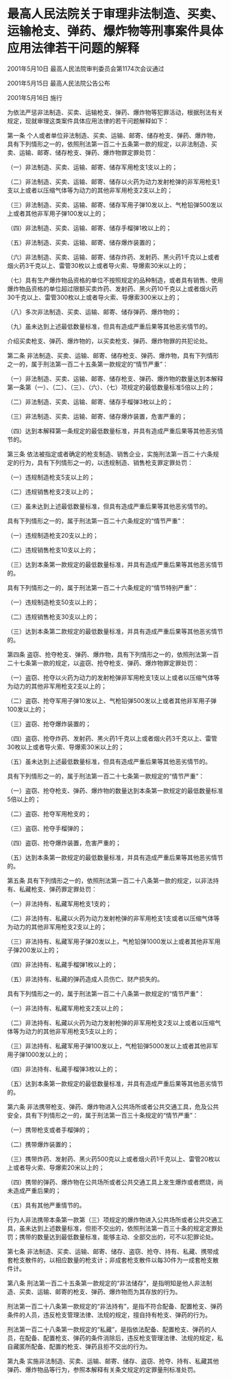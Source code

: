 # 最高人民法院关于审理非法制造、买卖、运输枪支、弹药、爆炸物等刑事案件具体应用法律若干问题的解释

2001年5月10日 最高人民法院审判委员会第1174次会议通过

2001年5月15日 最高人民法院公告公布

2001年5月16日 施行

为依法严惩非法制造、买卖、运输枪支、弹药、爆炸物等犯罪活动，根据刑法有关规定，现就审理这类案件具体应用法律的若干问题解释如下：

第一条 个人或者单位非法制造、买卖、运输、邮寄、储存枪支、弹药、爆炸物，具有下列情形之一的，依照刑法第一百二十五条第一款的规定，以非法制造、买卖、运输、邮寄、储存枪支、弹药、爆炸物罪定罪处罚：

（一）非法制造、买卖、运输、邮寄、储存军用枪支1支以上的；

（二）非法制造、买卖、运输、邮寄、储存以火药为动力发射枪弹的非军用枪支1支以上或者以压缩气体等为动力的其他非军用枪支2支以上的；

（三）非法制造、买卖、运输、邮寄、储存军用子弹10发以上、气枪铅弹500发以上或者其他非军用子弹100发以上的；

（四）非法制造、买卖、运输、邮寄、储存手榴弹1枚以上的；

（五）非法制造、买卖、运输、邮寄、储存爆炸装置的；

（六）非法制造、买卖、运输、邮寄、储存炸药、发射药、黑火药1千克以上或者烟火药3千克以上、雷管30枚以上或者导火索、导爆索30米以上的；

（七）具有生产爆炸物品资格的单位不按照规定的品种制造，或者具有销售、使用爆炸物品资格的单位超过限额买卖炸药、发射药、黑火药10千克以上或者烟火药30千克以上、雷管300枚以上或者导火索、导爆索300米以上的；

（八）多次非法制造、买卖、运输、邮寄、储存弹药、爆炸物的；

（九）虽未达到上述最低数量标准，但具有造成严重后果等其他恶劣情节的。

介绍买卖枪支、弹药、爆炸物的，以买卖枪支、弹药、爆炸物罪的共犯论处。

第二条 非法制造、买卖、运输、邮寄、储存枪支、弹药、爆炸物，具有下列情形之一的，属于刑法第一百二十五条第一款规定的“情节严重”：

（一）非法制造、买卖、运输、邮寄、储存枪支、弹药、爆炸物的数量达到本解释第一条第（一）、（二）、（三）、（六）、（七）项规定的最低数量标准5倍以上的；

（二）非法制造、买卖、运输、邮寄、储存手榴弹3枚以上的；

（三）非法制造、买卖、运输、邮寄、储存爆炸装置，危害严重的；

（四）达到本解释第一条规定的最低数量标准，并具有造成严重后果等其他恶劣情节的。

第三条 依法被指定或者确定的枪支制造、销售企业，实施刑法第一百二十六条规定的行为，具有下列情形之一的，以违规制造、销售枪支罪定罪处罚：

（一）违规制造枪支5支以上的；

（二）违规销售枪支2支以上的；

（三）虽未达到上述最低数量标准，但具有造成严重后果等其他恶劣情节的。

具有下列情形之一的，属于刑法第一百二十六条规定的“情节严重”：

（一）违规制造枪支20支以上的；

（二）违规销售枪支10支以上的；

（三）达到本条第一款规定的最低数量标准，并具有造成严重后果等其他恶劣情节的。

具有下列情形之一的，属于刑法第一百二十六条规定的“情节特别严重”：

（一）违规制造枪支50支以上的；

（二）违规销售枪支30支以上的；

（三）达到本条第二款规定的最低数量标准，并具有造成严重后果等其他恶劣情节的。

第四条 盗窃、抢夺枪支、弹药、爆炸物，具有下列情形之一的，依照刑法第一百二十七条第一款的规定，以盗窃、抢夺枪支、弹药、爆炸物罪定罪处罚：

（一）盗窃、抢夺以火药为动力的发射枪弹非军用枪支1支以上或者以压缩气体等为动力的其他非军用枪支2支以上的；

（二）盗窃、抢夺军用子弹10发以上、气枪铅弹500发以上或者其他非军用子弹100发以上的；

（三）盗窃、抢夺爆炸装置的；

（四）盗窃、抢夺炸药、发射药、黑火药1千克以上或者烟火药3千克以上、雷管30枚以上或者导火索、导爆索30米以上的；

（五）虽未达到上述最低数量标准，但具有造成严重后果等其他恶劣情节的。

具有下列情形之一的，属于刑法第一百二十七条第一款规定的“情节严重”：

（一）盗窃、抢夺枪支、弹药、爆炸物的数量达到本条第一款规定的最低数量标准5倍以上的；

（二）盗窃、抢夺军用枪支的；

（三）盗窃、抢夺手榴弹的；

（四）盗窃、抢夺爆炸装置，危害严重的；

（五）达到本条第一款规定的最低数量标准，并具有造成严重后果等其他恶劣情节的。

第五条 具有下列情形之一的，依照刑法第一百二十八条第一款的规定，以非法持有、私藏枪支、弹药罪定罪处罚：

（一）非法持有、私藏军用枪支1支的；

（二）非法持有、私藏以火药为动力发射枪弹的非军用枪支1支或者以压缩气体等为动力的其他非军用枪支2支以上的；

（三）非法持有、私藏军用子弹20发以上，气枪铅弹1000发以上或者其他非军用子弹200发以上的；

（四）非法持有、私藏手榴弹1枚以上的；

（五）非法持有、私藏的弹药造成人员伤亡、财产损失的。

具有下列情形之一的，属于刑法第一百二十八条第一款规定的“情节严重”：

（一）非法持有、私藏军用枪支2支以上的；

（二）非法持有、私藏以火药为动力发射枪弹的非军用枪支2支以上或者以压缩气体等为动力的其他非军用枪支5支以上的；

（三）非法持有、私藏军用子弹100发以上，气枪铅弹5000发以上或者其他非军用子弹1000发以上的；

（四）非法持有、私藏手榴弹3枚以上的；

（五）达到本条第一款规定的最低数量标准，并具有造成严重后果等其他恶劣情节的。

第六条 非法携带枪支、弹药、爆炸物进入公共场所或者公共交通工具，危及公共安全，具有下列情形之一的，属于刑法第一百三十条规定的“情节严重”：

（一）携带枪支或者手榴弹的；

（二）携带爆炸装置的；

（三）携带炸药、发射药、黑火药500克以上或者烟火药1千克以上、雷管20枚以上或者导火索、导爆索20米以上的；

（四）携带的弹药、爆炸物在公共场所或者公共交通工具上发生爆炸或者燃烧，尚未造成严重后果的；

（五）具有其他严重情节的。

行为人非法携带本条第一款第（三）项规定的爆炸物进入公共场所或者公共交通工具，虽未达到上述数量标准，但拒不交出的，依照刑法第一百三十条的规定定罪处罚；携带的数量达到最低数量标准，能够主动、全部交出的，可不以犯罪论处。

第七条 非法制造、买卖、运输、邮寄、储存、盗窃、抢夺、持有、私藏、携带成套枪支散件的，以相应数量的枪支计；非成套枪支散件以每30件为一成套枪支散件计。

第八条 刑法第一百二十五条第一款规定的“非法储存”，是指明知是他人非法制造、买卖、运输、邮寄的枪支、弹药、爆炸物而为其存放的行为。

刑法第一百二十八条第一款规定的“非法持有”，是指不符合配备、配置枪支、弹药条件的人员，违反枪支管理法律、法规的规定，擅自持有枪支、弹药的行为。

刑法第一百二十八条第一款规定的“私藏”，是指依法配备、配置枪支、弹药的人员，在配备、配置枪支、弹药的条件消除后，违反枪支管理法律、法规的规定，私自藏匿所配备、配置的枪支、弹药且拒不交出的行为。

第九条 实施非法制造、买卖、运输、邮寄、储存、盗窃、抢夺、持有、私藏其他弹药、爆炸物品等行为，参照本解释有关条文规定的定罪量刑标准处罚。
